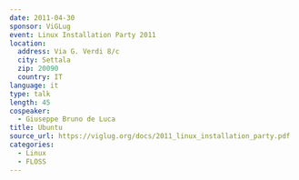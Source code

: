 ```yaml
---
date: 2011-04-30
sponsor: ViGLug
event: Linux Installation Party 2011
location:
  address: Via G. Verdi 8/c
  city: Settala
  zip: 20090
  country: IT
language: it
type: talk
length: 45
cospeaker:
  - Giuseppe Bruno de Luca
title: Ubuntu
source_url: https://viglug.org/docs/2011_linux_installation_party.pdf
categories:
  - Linux
  - FLOSS
---
```

